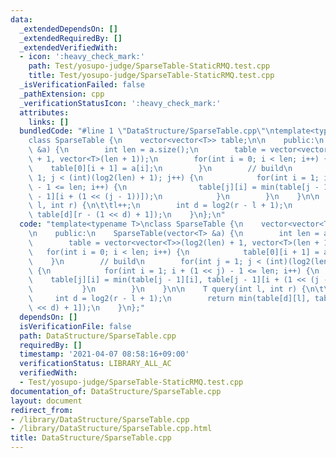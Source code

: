 ```yaml
---
data:
  _extendedDependsOn: []
  _extendedRequiredBy: []
  _extendedVerifiedWith:
  - icon: ':heavy_check_mark:'
    path: Test/yosupo-judge/SparseTable-StaticRMQ.test.cpp
    title: Test/yosupo-judge/SparseTable-StaticRMQ.test.cpp
  _isVerificationFailed: false
  _pathExtension: cpp
  _verificationStatusIcon: ':heavy_check_mark:'
  attributes:
    links: []
  bundledCode: "#line 1 \"DataStructure/SparseTable.cpp\"\ntemplate<typename T>\n\
    class SparseTable {\n    vector<vector<T>> table;\n\n    public:\n    SparseTable(vector<T>\
    \ &a) {\n        int len = a.size();\n        table = vector<vector<T>>(log2(len)\
    \ + 1, vector<T>(len + 1));\n        for(int i = 0; i < len; i++) {\n        \
    \    table[0][i + 1] = a[i];\n        }\n        // build\n        for(int j =\
    \ 1; j < (int)(log2(len) + 1); j++) {\n            for(int i = 1; i + (1 << j)\
    \ - 1 <= len; i++) {\n                table[j][i] = min(table[j - 1][i], table[j\
    \ - 1][i + (1 << (j - 1))]);\n            }\n        }\n    }\n\n    T query(int\
    \ l, int r) {\n\t\tl++;\n        int d = log2(r - l + 1);\n        return min(table[d][l],\
    \ table[d][r - (1 << d) + 1]);\n    }\n};\n"
  code: "template<typename T>\nclass SparseTable {\n    vector<vector<T>> table;\n\
    \n    public:\n    SparseTable(vector<T> &a) {\n        int len = a.size();\n\
    \        table = vector<vector<T>>(log2(len) + 1, vector<T>(len + 1));\n     \
    \   for(int i = 0; i < len; i++) {\n            table[0][i + 1] = a[i];\n    \
    \    }\n        // build\n        for(int j = 1; j < (int)(log2(len) + 1); j++)\
    \ {\n            for(int i = 1; i + (1 << j) - 1 <= len; i++) {\n            \
    \    table[j][i] = min(table[j - 1][i], table[j - 1][i + (1 << (j - 1))]);\n \
    \           }\n        }\n    }\n\n    T query(int l, int r) {\n\t\tl++;\n   \
    \     int d = log2(r - l + 1);\n        return min(table[d][l], table[d][r - (1\
    \ << d) + 1]);\n    }\n};"
  dependsOn: []
  isVerificationFile: false
  path: DataStructure/SparseTable.cpp
  requiredBy: []
  timestamp: '2021-04-07 08:58:16+09:00'
  verificationStatus: LIBRARY_ALL_AC
  verifiedWith:
  - Test/yosupo-judge/SparseTable-StaticRMQ.test.cpp
documentation_of: DataStructure/SparseTable.cpp
layout: document
redirect_from:
- /library/DataStructure/SparseTable.cpp
- /library/DataStructure/SparseTable.cpp.html
title: DataStructure/SparseTable.cpp
---
```

